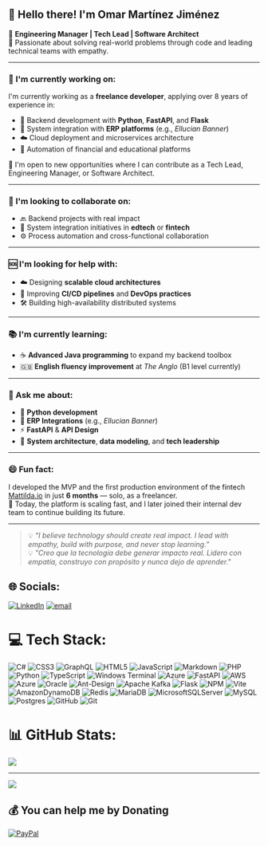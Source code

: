 ## 👋 Hello there! I'm Omar Martínez Jiménez

🎯 **Engineering Manager | Tech Lead | Software Architect**  
🚀 Passionate about solving real-world problems through code and leading technical teams with empathy.

---

### 💼 I'm currently working on:
I'm currently working as a **freelance developer**, applying over 8 years of experience in:
- 🔧 Backend development with **Python**, **FastAPI**, and **Flask**
- 🔗 System integration with **ERP platforms** (e.g., *Ellucian Banner*)
- ☁️ Cloud deployment and microservices architecture
- 🔁 Automation of financial and educational platforms

🧭 I'm open to new opportunities where I can contribute as a Tech Lead, Engineering Manager, or Software Architect.

---

### 🤝 I'm looking to collaborate on:
- 🔙 Backend projects with real impact  
- 🧬 System integration initiatives in **edtech** or **fintech**  
- ⚙️ Process automation and cross-functional collaboration

---

### 🆘 I'm looking for help with:
- ☁️ Designing **scalable cloud architectures**  
- 🔄 Improving **CI/CD pipelines** and **DevOps practices**  
- 🛠️ Building high-availability distributed systems

---

### 📚 I'm currently learning:
- ☕ **Advanced Java programming** to expand my backend toolbox  
- 🇬🇧 **English fluency improvement** at *The Anglo* (B1 level currently)

---

### 💬 Ask me about:
- 🐍 **Python development**
- 🔗 **ERP Integrations** (e.g., *Ellucian Banner*)
- ⚡ **FastAPI** & **API Design**
- 🧩 **System architecture**, **data modeling**, and **tech leadership**

---

### 😄 Fun fact:
I developed the MVP and the first production environment of the fintech [Mattilda.io](https://mattilda.io) in just **6 months** — solo, as a freelancer.  
🌱 Today, the platform is scaling fast, and I later joined their internal dev team to continue building its future.

---

> 💡 *“I believe technology should create real impact. I lead with empathy, build with purpose, and never stop learning.”*  
> 💡 *"Creo que la tecnología debe generar impacto real. Lidero con empatía, construyo con propósito y nunca dejo de aprender."*



## 🌐 Socials:
[![LinkedIn](https://img.shields.io/badge/LinkedIn-%230077B5.svg?logo=linkedin&logoColor=white)](https://linkedin.com/in/https://www.linkedin.com/in/omar-martinez-jimenez-90/) [![email](https://img.shields.io/badge/Email-D14836?logo=gmail&logoColor=white)](mailto:ing.omar.fi@gmail.com) 

# 💻 Tech Stack:
![C#](https://img.shields.io/badge/c%23-%23239120.svg?style=for-the-badge&logo=csharp&logoColor=white) ![CSS3](https://img.shields.io/badge/css3-%231572B6.svg?style=for-the-badge&logo=css3&logoColor=white) ![GraphQL](https://img.shields.io/badge/-GraphQL-E10098?style=for-the-badge&logo=graphql&logoColor=white) ![HTML5](https://img.shields.io/badge/html5-%23E34F26.svg?style=for-the-badge&logo=html5&logoColor=white) ![JavaScript](https://img.shields.io/badge/javascript-%23323330.svg?style=for-the-badge&logo=javascript&logoColor=%23F7DF1E) ![Markdown](https://img.shields.io/badge/markdown-%23000000.svg?style=for-the-badge&logo=markdown&logoColor=white) ![PHP](https://img.shields.io/badge/php-%23777BB4.svg?style=for-the-badge&logo=php&logoColor=white) ![Python](https://img.shields.io/badge/python-3670A0?style=for-the-badge&logo=python&logoColor=ffdd54) ![TypeScript](https://img.shields.io/badge/typescript-%23007ACC.svg?style=for-the-badge&logo=typescript&logoColor=white) ![Windows Terminal](https://img.shields.io/badge/Windows%20Terminal-%234D4D4D.svg?style=for-the-badge&logo=windows-terminal&logoColor=white) ![Azure](https://img.shields.io/badge/azure-%230072C6.svg?style=for-the-badge&logo=microsoftazure&logoColor=white) ![FastAPI](https://img.shields.io/badge/FastAPI-005571?style=for-the-badge&logo=fastapi) ![AWS](https://img.shields.io/badge/AWS-%23FF9900.svg?style=for-the-badge&logo=amazon-aws&logoColor=white) ![Azure](https://img.shields.io/badge/azure-%230072C6.svg?style=for-the-badge&logo=microsoftazure&logoColor=white) ![Oracle](https://img.shields.io/badge/Oracle-F80000?style=for-the-badge&logo=oracle&logoColor=white) ![Ant-Design](https://img.shields.io/badge/-AntDesign-%230170FE?style=for-the-badge&logo=ant-design&logoColor=white) ![Apache Kafka](https://img.shields.io/badge/Apache%20Kafka-000?style=for-the-badge&logo=apachekafka) ![Flask](https://img.shields.io/badge/flask-%23000.svg?style=for-the-badge&logo=flask&logoColor=white) ![NPM](https://img.shields.io/badge/NPM-%23CB3837.svg?style=for-the-badge&logo=npm&logoColor=white) ![Vite](https://img.shields.io/badge/vite-%23646CFF.svg?style=for-the-badge&logo=vite&logoColor=white) ![AmazonDynamoDB](https://img.shields.io/badge/Amazon%20DynamoDB-4053D6?style=for-the-badge&logo=Amazon%20DynamoDB&logoColor=white) ![Redis](https://img.shields.io/badge/redis-%23DD0031.svg?style=for-the-badge&logo=redis&logoColor=white) ![MariaDB](https://img.shields.io/badge/MariaDB-003545?style=for-the-badge&logo=mariadb&logoColor=white) ![MicrosoftSQLServer](https://img.shields.io/badge/Microsoft%20SQL%20Server-CC2927?style=for-the-badge&logo=microsoft%20sql%20server&logoColor=white) ![MySQL](https://img.shields.io/badge/mysql-4479A1.svg?style=for-the-badge&logo=mysql&logoColor=white) ![Postgres](https://img.shields.io/badge/postgres-%23316192.svg?style=for-the-badge&logo=postgresql&logoColor=white) ![GitHub](https://img.shields.io/badge/github-%23121011.svg?style=for-the-badge&logo=github&logoColor=white) ![Git](https://img.shields.io/badge/git-%23F05033.svg?style=for-the-badge&logo=git&logoColor=white)
# 📊 GitHub Stats:
![](https://github-readme-stats.vercel.app/api/top-langs/?username=omarcini90&theme=dark&hide_border=false&include_all_commits=false&count_private=false&layout=compact)

---
[![](https://visitcount.itsvg.in/api?id=omarcini90&icon=0&color=0)](https://visitcount.itsvg.in)

  ## 💰 You can help me by Donating
  [![PayPal](https://img.shields.io/badge/PayPal-00457C?style=for-the-badge&logo=paypal&logoColor=white)](https://paypal.me/https://www.paypal.me/omarcini07) 

  
<!-- Proudly created with GPRM ( https://gprm.itsvg.in ) -->
